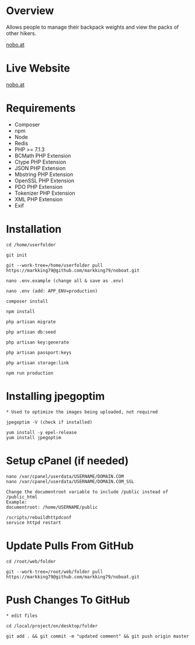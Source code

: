 Overview
=======================

Allows people to manage their backpack weights and view the packs of other hikers.

[nobo.at](https://nobo.at)


Live Website
=======================

[nobo.at](https://nobo.at)


Requirements
============

* Composer
* npm
* Node
* Redis
* PHP >= 7.1.3
* BCMath PHP Extension
* Ctype PHP Extension
* JSON PHP Extension
* Mbstring PHP Extension
* OpenSSL PHP Extension
* PDO PHP Extension
* Tokenizer PHP Extension
* XML PHP Extension
* Exif


Installation
============

    cd /home/userfolder
    
    git init
    
    git --work-tree=/home/userfolder pull https://markking79@github.com/markking79/noboat.git
    
    nano .env.example (change all & save as .env)
    
    nano .env (add: APP_ENV=production)
    
    composer install
    
    npm install
    
    php artisan migrate
    
    php artisan db:seed
    
    php artisan key:generate
    
    php artisan passport:keys
    
    php artisan storage:link
    
    npm run production
  
    
Installing jpegoptim
============

    * Used to optimize the images being uploaded, not required
    
    jpegoptim -V (check if installed)
    
    yum install -y epel-release
    yum install jpegoptim
    
    
Setup cPanel (if needed)
============

    nano /var/cpanel/userdata/USERNAME/DOMAIN.COM
    nano /var/cpanel/userdata/USERNAME/DOMAIN.COM_SSL
    
    Change the documentroot variable to include /public instead of /public_html
    Example:
    documentroot: /home/USERNAME/public
       
    /scripts/rebuildhttpdconf
    service httpd restart
    

Update Pulls From GitHub
============

    cd /root/web/folder
    
    git --work-tree=/root/web/folder pull https://markking79@github.com/markking79/noboat.git
    
    
Push Changes To GitHub
============
    
    * edit files
    
    cd /local/project/on/desktop/folder 

    git add . && git commit -m "updated comment" && git push origin master 
